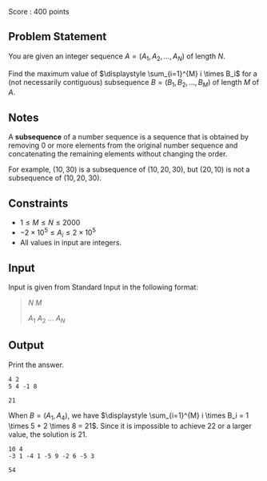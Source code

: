 Score : $400$ points

## Problem Statement

You are given an integer sequence $A=(A_1,A_2,\dots,A_N)$ of length $N$.

Find the maximum value of $\displaystyle \sum_{i=1}^{M} i \times B_i$ for a (not necessarily contiguous) subsequence $B=(B_1,B_2,\dots,B_M)$ of length $M$ of $A$.

## Notes

A **subsequence** of a number sequence is a sequence that is obtained by removing $0$ or more elements from the original number sequence and concatenating the remaining elements without changing the order.

For example, $(10,30)$ is a subsequence of $(10,20,30)$, but $(20,10)$ is not a subsequence of $(10,20,30)$.

## Constraints

- $1 \le M \le N \le 2000$
- $- 2 \times 10^5 \le A_i \le 2 \times 10^5$
- All values in input are integers.

## Input

Input is given from Standard Input in the following format:

> $N$ $M$
> 
> $A_1$ $A_2$ $\dots$ $A_N$

## Output

Print the answer.

```input1
4 2
5 4 -1 8
```

```output1
21
```

When $B=(A_1,A_4)$, we have $\displaystyle \sum_{i=1}^{M} i \times B_i = 1 \times 5 + 2 \times 8 = 21$.  Since it is impossible to achieve $22$ or a larger value, the solution is $21$.

```input2
10 4
-3 1 -4 1 -5 9 -2 6 -5 3
```

```output2
54
```
